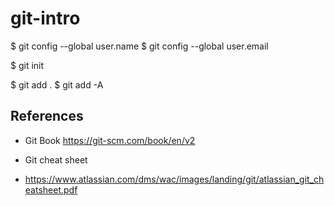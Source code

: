 git-intro
=========

$ git config --global user.name
$ git config --global user.email

$ git init

$ git add .
$ git add -A


References
----------

* Git Book
  https://git-scm.com/book/en/v2

* Git cheat sheet
- https://www.atlassian.com/dms/wac/images/landing/git/atlassian_git_cheatsheet.pdf
